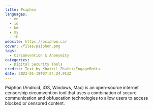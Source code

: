 ```yaml
---
title: Psiphon
languages: 
  - en
  - id
  - km
  - my
  - th
website: https://psiphon.ca/
cover: /files/psiphon.png
tags:
  - Circumvention & Anonymity
categories:
  - Digital Security Tools
credits: Text by Khairil Zhafri/EngageMedia.
date: 2023-01-19T07:24:24.913Z
---
```

Psiphon (Android, iOS, Windows, Mac) is an open-source internet censorship circumvention tool that uses a combination of secure communication and obfuscation technologies to allow users to access blocked or censored content.